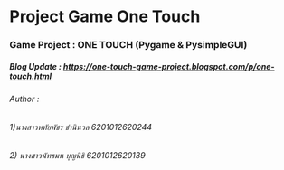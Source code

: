 # Project Game One Touch
### Game Project : ONE TOUCH (Pygame & PysimpleGUI)
##### Blog Update : https://one-touch-game-project.blogspot.com/p/one-touch.html
###### Author :
######   1)นางสาวหทัยพัชร ชำนินวล 6201012620244 
######   2) นางสาวนัทธมน บุญนิธิ  6201012620139
